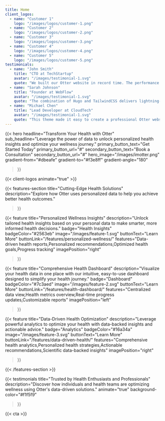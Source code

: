```yaml
---
title: Home
client_logos:
  - name: "Customer 1"
    logo: "/images/logos/customer-1.png"
  - name: "Customer 2"
    logo: "/images/logos/customer-2.png"
  - name: "Customer 3"
    logo: "/images/logos/customer-3.png"
  - name: "Customer 4"
    logo: "/images/logos/customer-4.png"
  - name: "Customer 5"
    logo: "/images/logos/customer-5.png"
testimonials:
  - name: "John Smith"
    title: "CTO at TechStartup"
    avatar: "/images/testimonial-1.svg"
    quote: "We built our Otter website in record time. The performance is incredible, and our users love the modern, clean design."
  - name: "Sarah Johnson"
    title: "Founder at WebFlow"
    avatar: "/images/testimonial-1.svg"
    quote: "The combination of Hugo and TailwindCSS delivers lightning-fast performance. Our website loads instantly, which has significantly improved our conversion rates."
  - name: "Michael Chen"
    title: "Lead Developer at CloudTech"
    avatar: "/images/testimonial-1.svg"
    quote: "This theme made it easy to create a professional Otter website. The build times are incredibly fast, and the code is clean and maintainable."
---
```


{{< hero 
    headline="Transform Your Health with Otter"
    sub_headline="Leverage the power of data to unlock personalized health insights and optimize your wellness journey."
    primary_button_text="Get Started Today"
    primary_button_url="#"
    secondary_button_text="Book a Consultation"
    secondary_button_url="#"
    hero_image="/images/imotter.png"
    gradient-from="#dbeafe"
    gradient-to="#f3e8ff"
    gradient-angle="180"
>}}

{{< client-logos animate="true" >}}

{{< features-section 
    title="Cutting-Edge Health Solutions"
    description="Explore how Otter uses personalized data to help you achieve better health outcomes."
>}}

{{< feature
    title="Personalized Wellness Insights"
    description="Unlock tailored health insights based on your personal data to make smarter, more informed health decisions."
    badge="Health Insights"
    badgeColor="#2563eb"
    image="/images/feature-1.svg"
    buttonText="Learn More"
    buttonLink="/features/personalized-wellness/"
    features="Data-driven health reports,Personalized recommendations,Optimized health goals,Progress tracking"
    imagePosition="right"
>}}

{{< feature
    title="Comprehensive Health Dashboard"
    description="Visualize your health data in one place with our intuitive, easy-to-use dashboard designed to simplify your health journey."
    badge="Dashboard"
    badgeColor="#7c3aed"
    image="/images/feature-2.svg"
    buttonText="Learn More"
    buttonLink="/features/health-dashboard/"
    features="Centralized data view,Health metrics overview,Real-time progress updates,Customizable reports"
    imagePosition="left"
>}}

{{< feature
    title="Data-Driven Health Optimization"
    description="Leverage powerful analytics to optimize your health with data-backed insights and actionable advice."
    badge="Analytics"
    badgeColor="#16a34a"
    image="/images/feature-3.svg"
    buttonText="Learn More"
    buttonLink="/features/data-driven-health/"
    features="Comprehensive health analytics,Personalized health strategies,Actionable recommendations,Scientific data-backed insights"
    imagePosition="right"
>}}

{{< /features-section >}}

{{< testimonials 
    title="Trusted by Health Enthusiasts and Professionals"
    description="Discover how individuals and health teams are optimizing wellness using Otter's data-driven solutions."
    animate="true"
    background-color="#f1f5f9"
>}}

{{< cta >}}  

